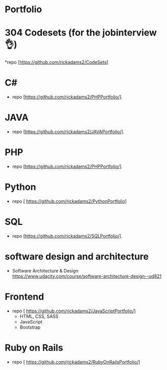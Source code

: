 # Portfolio 

# 304 Codesets (for the jobinterview :ok_hand:)
*repo [https://github.com/rickadams2/CodeSets]
 
# C#
 * repo [https://github.com/rickadams2/PHPPortfolio/].

# JAVA
  * repo [https://github.com/rickadams2/JAVAPortfolio/].
  
  # PHP
 * repo [https://github.com/rickadams2/PHPPortfolio/].
 
 # Python 
 * repo [    https://github.com/rickadams2/PythonPortfolio]

# SQL
  * repo [https://github.com/rickadams2/SQLPortfolio/].  
 
 # software design and architecture
 * Software Architecture & Design https://www.udacity.com/course/software-architecture-design--ud821
     
# Frontend 
 * repo [    https://github.com/rickadams2/JavaScriptPortfolio/]
     * HTML, CSS, SASS 
     * JavaScript 
      * Bootstrap 
      
# Ruby on Rails
 * repo [    https://github.com/rickadams2/RubyOnRailsPortfolio/]



